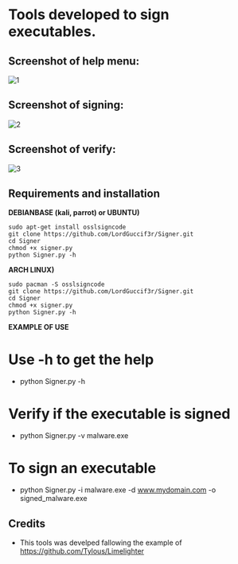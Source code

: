 # Tools developed to sign executables.
## Screenshot of help menu:
![1](https://github.com/LordGuccif3r/Signer/Screenshots/1.png)

## Screenshot of signing:
![2](https://github.com/LordGuccif3r/Signer/Screenshots/2.png)

## Screenshot of verify:
![3](https://github.com/LordGuccif3r/Signer/Screenshots/3.png)


## Requirements and installation 

**DEBIANBASE (kali, parrot) or UBUNTU)**
```
sudo apt-get install osslsigncode
git clone https://github.com/LordGuccif3r/Signer.git
cd Signer
chmod +x signer.py
python Signer.py -h
```
**ARCH LINUX)** 
```
sudo pacman -S osslsigncode
git clone https://github.com/LordGuccif3r/Signer.git
cd Signer
chmod +x signer.py
python Signer.py -h

```

**EXAMPLE OF USE**

# Use -h to get the help 
- python Signer.py -h

# Verify if the executable is signed
- python Signer.py -v malware.exe 

# To sign an executable
- python Signer.py -i malware.exe -d www.mydomain.com -o signed_malware.exe

## Credits

- This tools was develped fallowing the example of https://github.com/Tylous/Limelighter 
